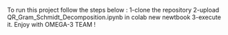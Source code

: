 To run this project follow the steps below : 
1-clone the repository 
2-upload QR_Gram_Schmidt_Decomposition.ipynb in colab new newtbook 
3-execute it. 
Enjoy with OMEGA-3 TEAM ! 
